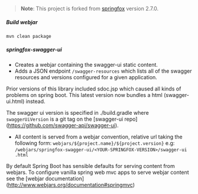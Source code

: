 >**Note**: This project is forked from [springfox](https://github.com/springfox/springfox]) version 2.7.0.

##### Build webjar

```sh
mvn clean package
```

##### springfox-swagger-ui

- Creates a webjar containing the swagger-ui static content.
- Adds a JSON endpoint `/swagger-resources` which lists all of the swagger resources and versions configured for a given 
application.
 
Prior versions of this library included sdoc.jsp which caused all kinds of problems on 
spring boot. This latest version now bundles a html (swagger-ui.html) instead.

The swagger ui version is specified in ./build.gradle where `swaggerUiVersion` is a git tag on the [swagger-ui repo]
(https://github.com/swagger-api/swagger-ui).
 
- All content is served from a webjar convention, relative url taking the following form: 
`webjars/${project.name}/${project.version}` e.g: `/webjars/springfox-swagger-ui/<YOUR-SPRINGFOX-VERSION>/swagger-ui
.html`

By default Spring Boot has sensible defaults for serving content from webjars. To configure vanilla spring web mvc apps to serve
 webjar content see the [webjar documentation] (http://www.webjars.org/documentation#springmvc) 
